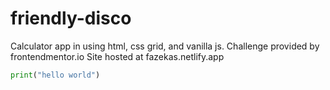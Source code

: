 # friendly-disco
Calculator app in using html, css grid, and vanilla js.
Challenge provided by frontendmentor.io
Site hosted at fazekas.netlify.app
```python
print("hello world")
```
